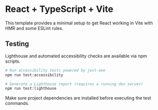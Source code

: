 # React + TypeScript + Vite

This template provides a minimal setup to get React working in Vite with HMR and some ESLint rules.

## Testing

Lighthouse and automated accessibility checks are available via npm scripts.

```bash
# Run accessibility tests powered by jest-axe
npm run test:accessibility

# Generate a Lighthouse report (requires a running dev server)
npm run test:lighthouse
```

Make sure project dependencies are installed before executing the test commands.
